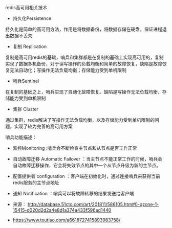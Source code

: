 redis高可用相关技术
- 持久化Persistence

持久化是简单的高可用方法，作用是将数据备份，将数据存储在硬盘，保证进程退出数据不丢失

- 复制 Replication

复制是高可用redis的基础，哨兵和集群都是在复制的基础上实现高可用的，复制实现了数据多机备份，对于读写操作的负载均衡和简单的故障恢复，缺陷是故障恢复无法自动化；写操作无法负载均衡；存储能力受到单机限制

- 哨兵Sentinel

在复制的基础之上，哨兵实现了自动化故障恢复。缺陷是写操作无法负载均衡，存储能力受到单机限制

- 集群 Cluster

通过集群，redis解决了写操作无法负载均衡，以及存储能力受到单机限制的问题，实现了较为完善的高可用方案


哨兵功能描述：
- 监控Monitoring :哨兵会不断检查主节点和从节点是否工作正常
- 自动故障迁移 Automatic Failover ：当主节点不能正常工作的时候，哨兵会自动故障迁移操作，它会将失效节点的其中一个从节点升级为新的主节点。
- 配置提供者 configuration ：客户端在初始化时，通过连接哨兵来获得当前redis服务的主节点地址
- 通知 Notification ：哨兵可以将故障转移的结果发送给客户端

- 来源： http://database.51cto.com/art/201811/586105.htm#0-qzone-1-15415-d020d2d2a4e8d1a374a433f596ad1440
- https://www.toutiao.com/a6618727415893983758/